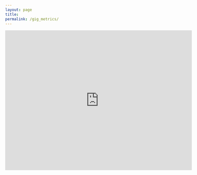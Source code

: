 ```yaml
---
layout: page
title: 
permalink: /gig_metrics/
---
```


<iframe width="600" height="450" src="https://datastudio.google.com/embed/reporting/f6c47abc-8840-40a8-8398-aa469cd4bb6d/page/pURUC" frameborder="0" style="border:0" allowfullscreen></iframe>


